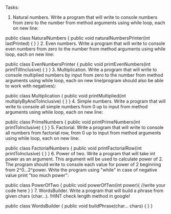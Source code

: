 Tasks:
1. Natural numbers.
Write a program that will write to console numbers from zero to the number from method arguments using while loop, each on new line:

public class NaturalNumbers {
    public void naturalNumbersPrinter(int lastPrinted) {
    }
}
2. Even numbers.
Write a program that will write to console even numbers from zero to the number from method arguments using while loop, each on new line:

public class EvenNumbersPrinter {
    public void printEvenNumbers(int printTillInclusive) {
    }
}
3. Multiplication.
Write a program that will write to console multiplied numbers by input from zero to the number from method arguments using while loop, each on new line(program should also be able to work with negatives):

public class Multiplication {
    public void printMultiplied(int multiplyByAndToInclusive) {
    }
}
4. Simple numbers.
Write a program that will write to console all simple numbers from 0 up to input from method arguments using while loop, each on new line:

public class PrimeNumbers {
    public void printPrimeNumbers(int printToInclusive) {
    }
}
5. Factorial.
Write a program that will write to console all numbers from factorial row, from 0 up to input from method arguments using while loop, each on new line:

public class FactorialNumbers {
    public void printFactorialRow(int printToInclusive) {
    }
}
6. Power of two.
Write a program that will take int power as an argument. This argument will be used to calculate power of 2. The program should write to console each value for power of 2 beginning from 2^0...2^power. Write the program using "while" in case of negative value print "too much power":

public class PowerOfTwo {
    public void powerOfTwo(int power){
        //write your code here
    }
}
7. WordsBuilder.
Write a program that will build a phrase from given chars (char...). !HINT check length method in google!

public class WordsBuilder {
    public void buildPhrase(char... chars) { 
    }
}
